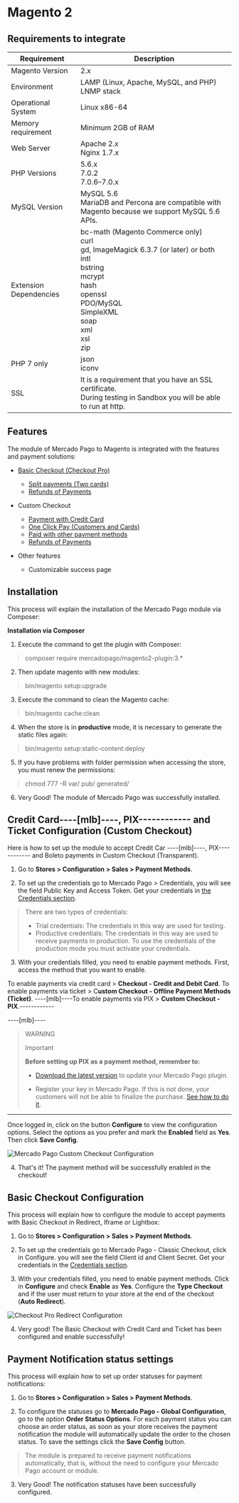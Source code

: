 # Magento 2

## Requirements to integrate

| Requirement | Description |
| --- | --- |
| Magento Version | 2.x |
| Environment | LAMP (Linux, Apache, MySQL, and PHP)<br/>LNMP stack |
| Operational System | Linux x86-64 |
| Memory requirement | Minimum 2GB of RAM |
| Web Server | Apache 2.x<br/>Nginx 1.7.x |
| PHP Versions | 5.6.x<br/>7.0.2<br/>7.0.6–7.0.x<br/> |
| MySQL Version | MySQL 5.6<br/>MariaDB and Percona are compatible with Magento because we support MySQL 5.6 APIs. |
| Extension Dependencies | bc-math (Magento Commerce only)<br/>curl<br/>gd, ImageMagick 6.3.7 (or later) or both<br/>intl<br/>bstring<br/>mcrypt<br/>hash<br/>openssl<br/>PDO/MySQL<br/>SimpleXML<br/>soap<br/>xml<br/>xsl<br/>zip<br/> |
| PHP 7 only | json<br/>iconv |
| SSL | It is a requirement that you have an SSL certificate.<br/>During testing in Sandbox you will be able to run at http. |


## Features

The module of Mercado Pago to Magento is integrated with the features and payment solutions:

* [Basic Checkout (Checkout Pro)](https://www.mercadopago[FAKER][URL][DOMAIN]/developers/en/guides/online-payments/checkout-pro/introduction)
    * [Split payments (Two cards)](https://www.mercadopago[FAKER][URL][DOMAIN]/developers/en/guides/online-payments/checkout-pro/configurations/#bookmark_payments_with_two_credit_cards)
    * [Refunds of Payments](https://www.mercadopago[FAKER][URL][DOMAIN]/developers/en/guides/manage-account/account/cancellations-and-refunds)


* Custom Checkout
    * [Payment with Credit Card](https://www.mercadopago[FAKER][URL][DOMAIN]/developers/en/guides/online-payments/checkout-api/receiving-payment-by-card)
    * [One Click Pay (Customers and Cards)](https://www.mercadopago[FAKER][URL][DOMAIN]/developers/en/guides/online-payments/checkout-api/advanced-integration)
    * [Paid with other payment methods](https://www.mercadopago[FAKER][URL][DOMAIN]/developers/en/guides/online-payments/checkout-api/other-payment-ways)
    * [Refunds of Payments](https://www.mercadopago[FAKER][URL][DOMAIN]/developers/en/guides/manage-account/account/cancellations-and-refunds)


* Other features
    * Customizable success page


## Installation

This process will explain the installation of the Mercado Pago module via Composer:

**Installation via Composer**

1) Execute the command to get the plugin with Composer:

> composer require mercadopago/magento2-plugin:3.*

2) Then update magento with new modules:

> bin/magento setup:upgrade

3) Execute the command to clean the Magento cache:

> bin/magento cache:clean

4) When the store is in **productive** mode, it is necessary to generate the static files again:

> bin/magento setup:static-content:deploy

5) If you have problems with folder permission when accessing the store, you must renew the permissions:

> chmod 777 -R var/ pub/ generated/

6) Very Good! The module of Mercado Pago was successfully installed.


## Credit Card----[mlb]----, PIX------------ and Ticket Configuration (Custom Checkout)

Here is how to set up the module to accept Credit Car ----[mlb]----, PIX------------ and Boleto payments in Custom Checkout (Transparent).

1) Go to **Stores > Configuration > Sales > Payment Methods**.

2) To set up the credentials go to Mercado Pago > Credentials, you will see the field Public Key and Access Token. Get your credentials in [the Credentials section]([FAKER][CREDENTIALS][URL]).

> There are two types of credentials:
> * Trial credentials: The credentials in this way are used for testing.
> * Productive credentials: The credentials in this way are used to receive payments in production. To use the credentials of the production mode you must activate your credentials.

3) With your credentials filled, you need to enable payment methods.
First, access the method that you want to enable.

To enable payments via credit card > **Checkout - Credit and Debit Card**.
To enable payments via ticket > C**ustom Checkout - Offline Payment Methods (Ticket)**.
----[mlb]----To enable payments via PIX  > **Custom Checkout - PIX**.------------

----[mlb]----
> WARNING
>
> Important
>
> **Before setting up PIX as a payment method, remember to:**
>
> - [Download the latest version](https://br.wordpress.org/plugins/woocommerce-mercadopago/#description) to update your Mercado Pago plugin.
>
> - Register your key in Mercado Pago. If this is not done, your customers will not be able to finalize the purchase. [See how to do it](https://www.mercadopago.com.br/stop/pix?url=https%3A%2F%2Fwww.mercadopago.com.br%2Fadmin-pix-keys%2Fmy-keys&authentication_mode=required).
------------

Once logged in, click on the button **Configure** to view the configuration options. Select the options as you prefer and mark the **Enabled** field as **Yes**. Then click **Save Config**.

![Mercado Pago Custom Checkout Configuration](images/magento2/mercadopago_custom_checkout_configuration.png)

4) That's it! The payment method will be successfully enabled in the checkout!


## Basic Checkout Configuration

This process will explain how to configure the module to accept payments with Basic Checkout in Redirect, Iframe or Lightbox:

1) Go to **Stores > Configuration > Sales > Payment Methods**.

2) To set up the credentials go to Mercado Pago - Classic Checkout, click in Configure. you will see the field Client id and Client Secret. Get your credentials in the [Credentials section]([FAKER][CREDENTIALS][URL]).

3) With your credentials filled, you need to enable payment methods. Click in **Configure** and check **Enable** as **Yes**. Configure the **Type Checkout** and if the user must return to your store at the end of the checkout (**Auto Redirect**).

![Checkout Pro Redirect Configuration](images/magento2/mercadopago_global_configuration.png)

4) Very good! The Basic Checkout with Credit Card and Ticket has been configured and enable successfully!


## Payment Notification status settings

This process will explain how to set up order statuses for payment notifications:

1) Go to **Stores > Configuration > Sales > Payment Methods**.

2) To configure the statuses go to **Mercado Pago - Global Configuration**, go to the option **Order Status Options**.
For each payment status you can choose an order status, as soon as your store receives the payment notification the module will automatically update the order to the chosen status. To save the settings click the **Save Config** button.

> The module is prepared to receive payment notifications automatically, that is, without the need to configure your Mercado Pago account or module.

3) Very Good! The notification statuses have been successfully configured.

